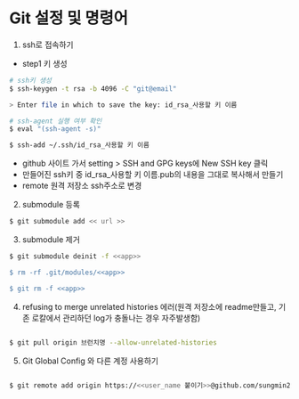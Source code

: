 # Git 설정 및 명령어

1. ssh로 접속하기

+ step1 키 생성
```bash
# ssh키 생성
$ ssh-keygen -t rsa -b 4096 -C "git@email"

> Enter file in which to save the key: id_rsa_사용할 키 이름

# ssh-agent 실행 여부 확인
$ eval "(ssh-agent -s)"

$ ssh-add ~/.ssh/id_rsa_사용할 키 이름
```

+ github 사이트 가서 setting > SSH and GPG keys에 New SSH key 클릭
+ 만들어진 ssh키 중 id_rsa_사용할 키 이름.pub의 내용을 그대로 복사해서 만들기
+ remote 원격 저장소 ssh주소로 변경

2. submodule 등록
```bash
$ git submodule add << url >>
```

3. submodule 제거
```bash
$ git submodule deinit -f <<app>>

$ rm -rf .git/modules/<<app>>

$ git rm -f <<app>>
```

4. refusing to merge unrelated histories 에러(원격 저장소에 readme만들고, 기존 로칼에서 관리하던 log가 충돌나는 경우 자주발생함)

```bash

$ git pull origin 브런치명 --allow-unrelated-histories

```

5. Git Global Config 와 다른 계정 사용하기
```bash

$ git remote add origin https://<<user_name 붙이기>>@github.com/sungmin2/test_App

```
